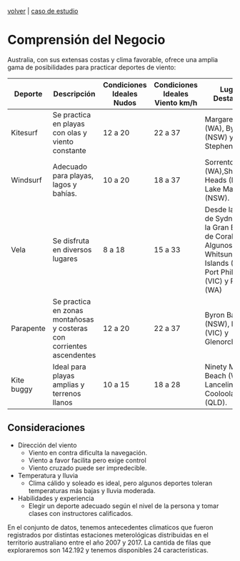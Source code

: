 

[volver](../eval02.ipynb) | [caso de estudio](CASO-DE-ESTUDIO.md)


# Comprensión del Negocio


Australia, con sus extensas costas y clima favorable, ofrece una amplia gama de posibilidades para practicar deportes de viento:

|Deporte|Descripción|Condiciones Ideales Nudos|Condiciones Ideales Viento km/h|Lugares Destacados|
|--|--|--|--|--|
|Kitesurf|Se practica en playas con olas y viento constante|12 a 20| 22 a 37|Margaret River (WA), Byron Bay (NSW) y Port Stephens (NSW).|
|Windsurf|Adecuado para playas, lagos y bahías.|10 a 20| 18 a 37|Sorrento Beach (WA),Shoalhaven Heads (NSW) y Lake Macquarie (NSW).|
|Vela| Se disfruta en diversos lugares |8 a 18|15 a 33|Desde la bahía de Sydney hasta la Gran Barrera de Coral. Algunos sitios: Whitsunday Islands (QLD), Port Phillip Bay (VIC) y Perth (WA)|
|Parapente| Se practica en zonas montañosas y costeras con corrientes ascendentes|12 a 20| 22 a 37 |Byron Bay (NSW), Bright (VIC) y Glenorchy (TAS).|
|Kite buggy| Ideal para playas amplias y terrenos llanos|10 a 15|18 a 28|Ninety Mile Beach (WA), Lancelin (WA) y Cooloola Beach (QLD).|



## Consideraciones

* Dirección del viento 
    * Viento en contra dificulta la navegación.
    * Viento a favor facilita pero exige control
    * Viento cruzado puede ser impredecible.
* Temperatura y lluvia
    * Clima cálido y soleado es ideal, pero algunos deportes toleran temperaturas más bajas y lluvia moderada.
* Habilidades y experiencia
    * Elegir un deporte adecuado según el nivel de la persona y tomar clases con instructores calificados.


En el conjunto de datos, tenemos antecedentes climaticos que  fueron registrados por distintas estaciones meterológicas distribuidas en el territorio australiano entre el año 2007 y 2017. La cantida de filas que exploraremos son 142.192 y tenemos disponibles 24 características.